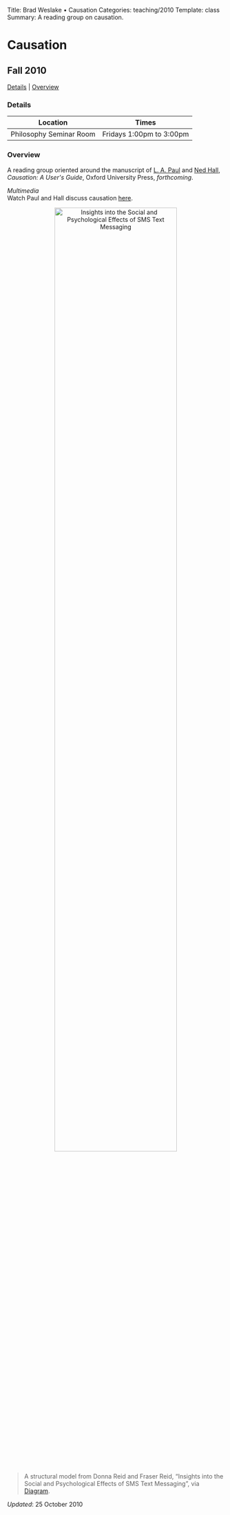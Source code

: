 Title: Brad Weslake &bull; Causation
Categories: teaching/2010
Template: class
Summary: A reading group on causation.

# Causation

## Fall 2010
	
<p><a href="#details">Details</a> | <a href="#overview">Overview</a> </p>

<a name="details"> </a>
<h3>Details</h3>
<table class="names">
<thead>
<tr><th>Location</th><th> Times</th></tr>
</thead>
<tbody>
<tr><td>Philosophy Seminar Room</td><td>Fridays 1:00pm to 3:00pm</td></tr>
</tbody>
</table>

<a name="overview"> </a>
<h3>Overview</h3>
<p>A reading group oriented around the manuscript of <a href="http://www.lapaul.org/">L. A. Paul</a> and <a href="http://www.fas.harvard.edu/~phildept/hall.html">Ned Hall</a>, <em>Causation: A User's Guide</em>, Oxford University Press, <em>forthcoming</em>.</p>

<p><em>Multimedia</em><br>
Watch Paul and Hall discuss causation <a href="http://www.philostv.com/ned-hall-and-l-a-paul/">here</a>.</p>

<p align="center"><img width="75%" src="http://bweslake.s3.amazonaws.com/images/final_hybrid_model.gif" alt="Insights into the Social and Psychological Effects of SMS Text Messaging"><blockquote class="caption">A structural model from Donna Reid and Fraser Reid, &ldquo;Insights into the Social and Psychological Effects of SMS Text Messaging&rdquo;, via <a href="http://www.thediagram.com/9_3/finalhybridmodel.html">Diagram</a>.</blockquote></p>

*Updated*: 25 October 2010